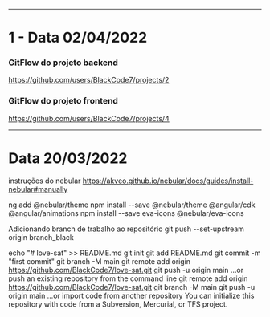 
-----------------------------------------------------------------------------------------------------------------------------------------------------------------------
# 1 - Data 02/04/2022
  
  ### GitFlow do projeto backend
  https://github.com/users/BlackCode7/projects/2
  
  ### GitFlow do projeto frontend
  https://github.com/users/BlackCode7/projects/4
  
  
-----------------------------------------------------------------------------------------------------------------------------------------------------------------------
# Data 20/03/2022

instruções do nebular
https://akveo.github.io/nebular/docs/guides/install-nebular#manually

ng add @nebular/theme
npm install --save @nebular/theme @angular/cdk @angular/animations
npm install --save eva-icons @nebular/eva-icons

Adicionando branch de trabalho ao repositório
git push --set-upstream origin branch_black

echo "# love-sat" >> README.md
git init
git add README.md
git commit -m "first commit"
git branch -M main
git remote add origin https://github.com/BlackCode7/love-sat.git
git push -u origin main
…or push an existing repository from the command line
git remote add origin https://github.com/BlackCode7/love-sat.git
git branch -M main
git push -u origin main
…or import code from another repository
You can initialize this repository with code from a Subversion, Mercurial, or TFS project.
